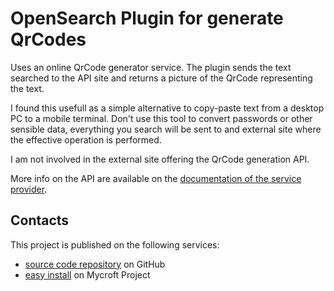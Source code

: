 # OpenSearch Plugin for generate QrCodes

Uses an online QrCode generator service. The plugin sends the text searched 
to the API site and returns a picture of the QrCode representing the text.

I found this usefull as a simple alternative to copy-paste text from a desktop
PC to a mobile terminal.
Don't use this tool to convert passwords or other sensible data, everything you
search will be sent to and external site where the effective operation is
performed.

I am not involved in the external site offering the QrCode generation API.

More info on the API are available on the [documentation of the service
provider][1].

## Contacts

This project is published on the following services:

- [source code repository][2] on GitHub
- [easy install][3] on Mycroft Project

[1]: http://goqr.me/api/doc/create-qr-code
[2]: https://github.com/ariacorrente/qrcodeOpenSearchPlugin
[3]: https://mycroftproject.com/search-engines.html?name=goqr
